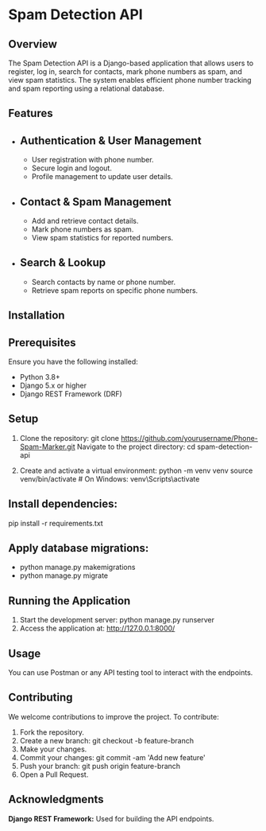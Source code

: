 # Spam Detection API
## Overview
The Spam Detection API is a Django-based application that allows users to register, log in, search for contacts, mark phone numbers as spam, and view spam statistics. The system enables efficient phone number tracking and spam reporting using a relational database.

## Features
  - ## Authentication & User Management
    - User registration with phone number.
    - Secure login and logout.
    - Profile management to update user details.
  - ## Contact & Spam Management
    - Add and retrieve contact details.
    - Mark phone numbers as spam.
    - View spam statistics for reported numbers.
  - ## Search & Lookup
    - Search contacts by name or phone number.
    - Retrieve spam reports on specific phone numbers.

## Installation
## Prerequisites
Ensure you have the following installed:
  - Python 3.8+
  - Django 5.x or higher
  - Django REST Framework (DRF)

## Setup
1. Clone the repository:
git clone https://github.com/yourusername/Phone-Spam-Marker.git
Navigate to the project directory:
cd spam-detection-api

2. Create and activate a virtual environment:
python -m venv venv
source venv/bin/activate  # On Windows: venv\Scripts\activate

## Install dependencies:
pip install -r requirements.txt

## Apply database migrations:
  - python manage.py makemigrations
  - python manage.py migrate

## Running the Application
1. Start the development server:
python manage.py runserver
2. Access the application at:
http://127.0.0.1:8000/

## Usage
You can use Postman or any API testing tool to interact with the endpoints.

## Contributing
We welcome contributions to improve the project. To contribute:
1. Fork the repository.
2. Create a new branch:
git checkout -b feature-branch
3. Make your changes.
4. Commit your changes:
git commit -am 'Add new feature'
5. Push your branch:
git push origin feature-branch
6. Open a Pull Request.

## Acknowledgments
**Django REST Framework:** Used for building the API endpoints.

